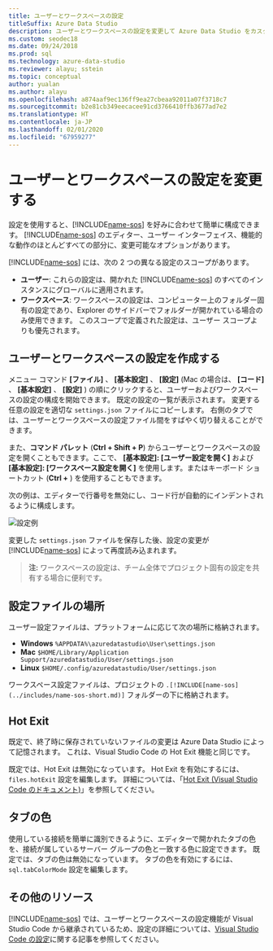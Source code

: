 ```yaml
---
title: ユーザーとワークスペースの設定
titleSuffix: Azure Data Studio
description: ユーザーとワークスペースの設定を変更して Azure Data Studio をカスタマイズする方法。
ms.custom: seodec18
ms.date: 09/24/2018
ms.prod: sql
ms.technology: azure-data-studio
ms.reviewer: alayu; sstein
ms.topic: conceptual
author: yualan
ms.author: alayu
ms.openlocfilehash: a874aaf9ec136ff9ea27cbeaa92011a07f3718c7
ms.sourcegitcommit: b2e81cb349eecacee91cd3766410ffb3677ad7e2
ms.translationtype: HT
ms.contentlocale: ja-JP
ms.lasthandoff: 02/01/2020
ms.locfileid: "67959277"
---
```

# <a name="modify-user-and-workspace-settings"></a>ユーザーとワークスペースの設定を変更する

設定を使用すると、[!INCLUDE[name-sos](../includes/name-sos-short.md)] を好みに合わせて簡単に構成できます。 [!INCLUDE[name-sos](../includes/name-sos-short.md)] のエディター、ユーザー インターフェイス、機能的な動作のほとんどすべての部分に、変更可能なオプションがあります。

[!INCLUDE[name-sos](../includes/name-sos-short.md)] には、次の 2 つの異なる設定のスコープがあります。

* **ユーザー**: これらの設定は、開かれた [!INCLUDE[name-sos](../includes/name-sos-short.md)] のすべてのインスタンスにグローバルに適用されます。
* **ワークスペース**: ワークスペースの設定は、コンピューター上のフォルダー固有の設定であり、Explorer のサイドバーでフォルダーが開かれている場合のみ使用できます。 このスコープで定義された設定は、ユーザー スコープよりも優先されます。

## <a name="creating-user-and-workspace-settings"></a>ユーザーとワークスペースの設定を作成する

メニュー コマンド **[ファイル]** 、 **[基本設定]** 、 **[設定]** (Mac の場合は、 **[コード]** 、 **[基本設定]** 、 **[設定]** ) の順にクリックすると、ユーザーおよびワークスペースの設定の構成を開始できます。 既定の設定の一覧が表示されます。 変更する任意の設定を適切な `settings.json` ファイルにコピーします。 右側のタブでは、ユーザーとワークスペースの設定ファイル間をすばやく切り替えることができます。

また、**コマンド パレット** (**Ctrl + Shift + P**) からユーザーとワークスペースの設定を開くこともできます。ここで、 **[基本設定]: [ユーザー設定を開く]** および **[基本設定]: [ワークスペース設定を開く]** を使用します。またはキーボード ショートカット (**Ctrl +** ) を使用することもできます。

次の例は、エディターで行番号を無効にし、コード行が自動的にインデントされるように構成します。

![設定例](media/settings/sample-settings.png)

変更した `settings.json` ファイルを保存した後、設定の変更が [!INCLUDE[name-sos](../includes/name-sos-short.md)] によって再度読み込まれます。

>**注:** ワークスペースの設定は、チーム全体でプロジェクト固有の設定を共有する場合に便利です。

## <a name="settings-file-locations"></a>設定ファイルの場所

ユーザー設定ファイルは、プラットフォームに応じて次の場所に格納されます。

* **Windows** `%APPDATA%\azuredatastudio\User\settings.json`
* **Mac** `$HOME/Library/Application Support/azuredatastudio/User/settings.json`
* **Linux** `$HOME/.config/azuredatastudio/User/settings.json`

ワークスペース設定ファイルは、プロジェクトの `.[!INCLUDE[name-sos](../includes/name-sos-short.md)]` フォルダーの下に格納されます。

## <a name="hot-exit"></a>Hot Exit

既定で、終了時に保存されていないファイルの変更は Azure Data Studio によって記憶されます。 これは、Visual Studio Code の Hot Exit 機能と同じです。

既定では、Hot Exit は無効になっています。 Hot Exit を有効にするには、`files.hotExit` 設定を編集します。 詳細については、「[Hot Exit (Visual Studio Code のドキュメント)](https://code.visualstudio.com/docs/editor/codebasics#_hot-exit)」を参照してください。


## <a name="tab-color"></a>タブの色

使用している接続を簡単に識別できるように、エディターで開かれたタブの色を、接続が属しているサーバー グループの色と一致する色に設定できます。 既定では、タブの色は無効になっています。 タブの色を有効にするには、`sql.tabColorMode` 設定を編集します。

## <a name="additional-resources"></a>その他のリソース

[!INCLUDE[name-sos](../includes/name-sos-short.md)] では、ユーザーとワークスペースの設定機能が Visual Studio Code から継承されているため、設定の詳細については、[Visual Studio Code の設定](https://code.visualstudio.com/docs/getstarted/settings)に関する記事を参照してください。
